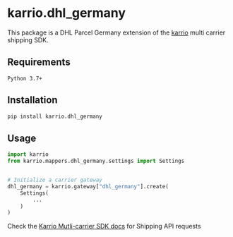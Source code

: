 
# karrio.dhl_germany

This package is a DHL Parcel Germany extension of the [karrio](https://pypi.org/project/karrio) multi carrier shipping SDK.

## Requirements

`Python 3.7+`

## Installation

```bash
pip install karrio.dhl_germany
```

## Usage

```python
import karrio
from karrio.mappers.dhl_germany.settings import Settings


# Initialize a carrier gateway
dhl_germany = karrio.gateway["dhl_germany"].create(
    Settings(
        ...
    )
)
```

Check the [Karrio Mutli-carrier SDK docs](https://docs.karrio.io) for Shipping API requests
